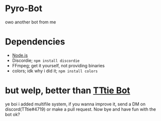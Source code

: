 # Pyro-Bot
owo another bot from me
# Dependencies
- [Node.js](https://nodejs.org)
- Discordie; `npm install discordie`
- FFmpeg; get it yourself, not providing binaries
- colors; idk why i did it; `npm install colors`

# but welp, better than [TTtie Bot](https://github.com/TTtie/TTtie-Bot)
ye boi i added multifile system, if you wanna improve it, send a DM on discord(TTtie#4719) or make a pull request.
Now bye and have fun with the bot ok?